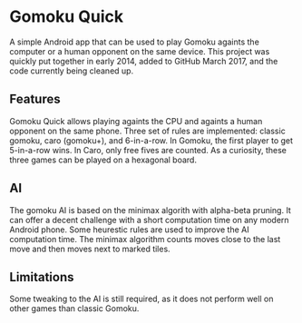 # Gomoku Quick

A simple Android app that can be used to play Gomoku againts the computer or a human opponent on the same device.
This project was quickly put together in early 2014, added to GitHub March 2017, and the code currently being cleaned up.

## Features

Gomoku Quick allows playing againts the CPU and againts a human opponent on the same phone.
Three set of rules are implemented: classic gomoku, caro (gomoku+), and 6-in-a-row.
In Gomoku, the first player to get 5-in-a-row wins.
In Caro, only free fives are counted.
As a curiosity, these three games can be played on a hexagonal board.

## AI

The gomoku AI is based on the minimax algorith with alpha-beta pruning.
It can offer a decent challenge with a short computation time on any modern Android phone.
Some heurestic rules are used to improve the AI computation time.
The minimax algorithm counts moves close to the last move and then moves next to marked tiles.

## Limitations

Some tweaking to the AI is still required, as it does not perform well on other games than classic Gomoku.